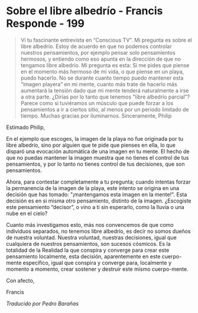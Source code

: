 # Sobre el libre albedrío - Francis Responde - 199

>Vi tu fascinante entrevista en “Conscious TV”. Mi pregunta es sobre el libre albedrío. Estoy de acuerdo en que no podemos controlar nuestros pensamientos, por ejemplo pensar solo pensamientos hermosos, y entiendo como eso apunta en la dirección de que no tengamos libre albedrío. Mi pregunta es esta: Si me pides que piense en el momento más hermoso de mi vida, o que piense en un playa, puedo hacerlo. No se durante cuanto tiempo puedo mantener esta “imagen playera” en mi mente, cuanto más trate de hacerlo más aumentará la tensión dado que mi mente tenderá naturalmente a irse a otra parte. ¿Dirías por lo tanto que tenemos "libre albedrío parcial"? Parece como si tuviéramos un músculo que puede forzar a los pensamientos a ir a ciertos sitio, al menos por un periodo limitado de tiempo. Muchas gracias por iluminarnos. Sinceramente, Philip

Estimado Philip,

En el ejemplo que escoges, la imagen de la playa no fue originada por tu libre albedrío, sino por alguien que te pide que pienses en ella, lo que disparó una evocación automática de una imagen en tu mente. El hecho de que no puedas mantener la imagen muestra que no tienes el control de tus pensamientos, y por lo tanto no tienes control de tus decisiones, que son pensamientos.

Ahora, para contestar completamente a tu pregunta; cuando intentas forzar la permanencia de la imagen de la playa, este intento se origina en una decisión que has tomado: "¡mantengamos esta imagen en la mente!". Esta decisión es en si misma otro pensamiento, distinto de la imagen. ¿Escogiste este pensamiento “decisor”, o vino a ti sin esperarlo, como la lluvia o una nube en el cielo?

Cuanto más investigamos esto, más nos convencemos de que como individuos separados, no tenemos libre albedrío, es decir no somos dueños de nuestra voluntad. Nuestra voluntad, nuestras decisiones, igual que cualquiera de nuestros pensamientos, son sucesos cósmicos. Es la totalidad de la Realidad la que conspira y converge para crear este pensamiento localmente, esta decisión, aparentemente en este cuerpo-mente específico, igual que conspira y converge para, localmente y momento a momento, crear sostener y destruir este mismo cuerpo-mente.

Con afecto,

Francis

_Traducido por Pedro Barañas_


